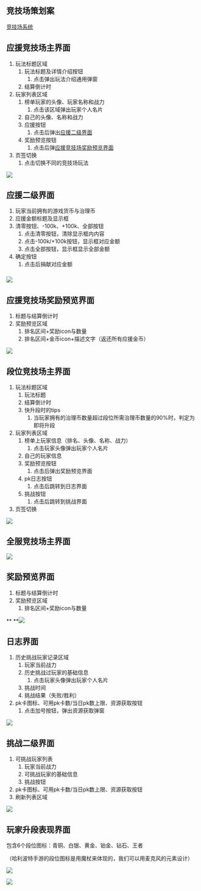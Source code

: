 ## 竞技场策划案
[竞技场系统](https://snh48group.yuque.com/mwyfd0/nx3vv2/kybbkdg5gl15ngpz?singleDoc#) 

## 应援竞技场主界面
1. 玩法标题区域
    1. 玩法标题及详情介绍按钮
        1. 点击弹出玩法介绍通用弹窗
    2. 结算倒计时
2. 玩家列表区域
    1. 榜单玩家的头像、玩家名称和战力
        1. 点击该区域弹出玩家个人名片
    2. 自己的头像、名称和战力
    3. 应援按钮
        1. 点击后弹出[应援二级界面](https://snh48group.yuque.com/mwyfd0/nx3vv2/kybbkdg5gl15ngpz#er2MC)
    4. 奖励预览按钮
        1. 点击后弹[应援竞技场奖励预览界面](https://snh48group.yuque.com/mwyfd0/nx3vv2/kybbkdg5gl15ngpz#XJvsL)
3. 页签切换
    1. 点击切换不同的竞技场玩法

![](https://cdn.nlark.com/yuque/0/2024/png/26927517/1716346213047-9153a1a5-1799-4088-9a93-e4c4e17e4461.png)

## 应援二级界面
1. 玩家当前拥有的游戏货币与治理币
2. 应援金额标题及显示框
3. 清零按钮、-100k、+100k、全部按钮
    1. 点击清零按钮，清除显示框内内容
    2. 点击-100k/+100k按钮，显示框对应金额
    3. 点击全部按钮，显示框显示全部金额
4. 确定按钮
    1. 点击后捐献对应金额

### ![](https://cdn.nlark.com/yuque/0/2024/png/26927517/1715136708301-0d7bebb3-0607-4557-9e35-54344d69e0c3.png)
## 应援竞技场奖励预览界面
1. 标题与结算倒计时
2. 奖励预览区域
    1. 排名区间+奖励icon与数量
    2. 排名区间+金币icon+描述文字（返还所有应援金币）

![](https://cdn.nlark.com/yuque/0/2024/png/26927517/1716346250235-8e3cce4c-cd8e-4c22-912d-dc144d63480f.png)

## 段位竞技场主界面
1. 玩法标题区域
    1. 玩法标题
    2. 结算倒计时
    3. 快升段时的tips
        1. 当玩家拥有的治理币数量超过段位所需治理币数量的90%时，判定为即将升段
2. 玩家列表区域
    1. 榜单上玩家信息（排名、头像、名称、战力）
        1. 点击玩家头像弹出玩家个人名片
    2. 自己的玩家信息
    3. 奖励预览按钮
        1. 点击后弹出奖励预览界面
    4. pk日志按钮
        1. 点击后跳转到日志界面
    5. 挑战按钮
        1. 点击后跳转到挑战界面
3. 页签切换

![](https://cdn.nlark.com/yuque/0/2024/png/26927517/1716346491499-ed10abc1-c9d2-473d-a680-ac4d88ca9e5d.png)

## 全服竞技场主界面
![](https://cdn.nlark.com/yuque/0/2024/png/26927517/1716346506937-315353b7-8b7e-41af-939f-d970dc3b8ca4.png)

## 奖励预览界面
1. 标题与结算倒计时
2. 奖励预览区域
    1. 排名区间+奖励icon与数量

** **![](https://cdn.nlark.com/yuque/0/2024/png/26927517/1716346283556-33ffe5fc-2576-4401-bfc3-741dfc6d9a5a.png)

## 日志界面
1. 历史挑战玩家记录区域
    1. 玩家当前战力
    2. 历史挑战过玩家的基础信息
        1. 点击玩家头像弹出玩家个人名片
    3. 挑战时间
    4. 挑战结果（失败/胜利）
2. pk卡图标、可用pk卡数/当日pk数上限、资源获取按钮
    1. 点击加号按钮，弹出资源获取弹窗

![](https://cdn.nlark.com/yuque/0/2024/png/26927517/1716346428490-5788fcc9-5705-4c62-be0c-f3b307a8829f.png)

## 挑战二级界面
1. 可挑战玩家列表
    1. 玩家当前战力
    2. 可挑战玩家的基础信息
    3. 挑战按钮
2. pk卡图标、可用pk卡数/当日pk数上限、资源获取按钮
3. 刷新列表区域

![](https://cdn.nlark.com/yuque/0/2024/png/26927517/1716346368873-822511a3-afb1-4c88-8906-7064b5c998c9.png)

## 玩家升段表现界面
包含6个段位图标：青铜、白银、黄金、铂金、钻石、王者

（哈利波特手游的段位图标是用魔杖来体现的，我们可以用麦克风的元素设计）

![](https://cdn.nlark.com/yuque/0/2024/png/26927517/1715932531365-99c3c7fa-34a8-4127-9a27-0f276ae00949.png)

![](https://cdn.nlark.com/yuque/0/2024/png/26927517/1714299676753-d4b322fd-d9be-4b8a-ab24-8d8ca36fd384.png)

